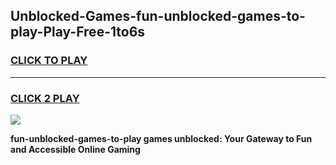 
## Unblocked-Games-fun-unblocked-games-to-play-Play-Free-1to6s
<h3>
<a href="https://premium76.site?title=fun-unblocked-games-to-play&ref=20M">CLICK TO PLAY</a></h3>
<hr>

<h3>
<a href="https://premium76.site?title=fun-unblocked-games-to-play&ref=20M">CLICK 2 PLAY</a>
  
</h3>

<a href="https://premium76.site?title=fun-unblocked-games-to-play&ref=19M"><img src="https://clearcache.store/games.png"></a>


**fun-unblocked-games-to-play games unblocked: Your Gateway to Fun and Accessible Online Gaming**
